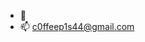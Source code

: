 - 👋 
- 📫 c0ffeep1s44@gmail.com

<!---
c0ffeep1s/c0ffeep1s is a ✨ special ✨ repository because its `README.md` (this file) appears on your GitHub profile.
You can click the Preview link to take a look at your changes.
--->
